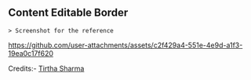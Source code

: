 ## Content Editable Border 

    > Screenshot for the reference

https://github.com/user-attachments/assets/c2f429a4-551e-4e9d-a1f3-19ea0c17f620


Credits:- [Tirtha Sharma](https://github.com/genze121 "Tirtha Sharma")
